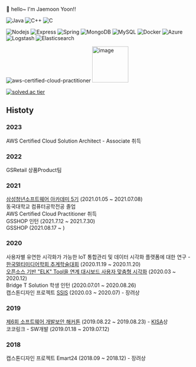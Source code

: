 👋 hello~ I'm Jaemoon Yoon!!

<p>
  <p>
    <img alt="Java" src="https://img.shields.io/badge/-Java-007396?style=flat-square&logo=java&logoColor=white" />
    <img alt="C++" src="https://img.shields.io/badge/-C++-00599C?style=flat-square&logo=c%2B%2B&&logoColor=white" />
    <img alt="C" src="https://img.shields.io/badge/-C-A8B9CC?style=flat-square&logo=c&logoColor=white" />
  </p>
  <p>
    <img alt="Nodejs" src="https://img.shields.io/badge/-Nodejs-43853d?style=flat-square&logo=Node.js&logoColor=white" />
    <img alt="Express" src="https://img.shields.io/badge/-Express-232F3E?style=flat-square&logo=Express&logoColor=white" />
    <img alt="Spring" src="https://img.shields.io/badge/-Spring-6DB33F?style=flat-square&logo=Spring&logoColor=white" />
    <img alt="MongoDB" src="https://img.shields.io/badge/-MongoDB-13aa52?style=flat-square&logo=mongodb&logoColor=white" />
    <img alt="MySQL"  src="https://img.shields.io/badge/-MySQL-F29111?style=flat-square&logo=MySQL&logoColor=white"/>
    <img alt="Docker" src="https://img.shields.io/badge/-Docker-46a2f1?style=flat-square&logo=docker&logoColor=white" />
    <img alt="Azure" src="https://img.shields.io/badge/-Azure-0089D6?style=flat-square&logo=microsoft-azure&logoColor=white" />
    <img alt="Logstash"  src="https://img.shields.io/badge/-Logstash-005571?style=flat-square&logo=logstash&logoColor=white"/>
    <img alt="Elasticsearch" src="https://img.shields.io/badge/-Elasticsearch-005571?style=flat-square&logo=elasticsearch&logoColor=white" />
  </p>
</p>

![aws-certified-cloud-practitioner](https://user-images.githubusercontent.com/37682970/112002389-2db82c80-8b63-11eb-80f4-b6e8bdde8ca1.png)
<img width="98" alt="image" src="https://user-images.githubusercontent.com/37682970/230894840-d269321b-7a5e-4e7d-b520-94872106d117.png">

[![solved.ac tier](http://mazassumnida.wtf/api/generate_badge?boj=dss1111)](https://solved.ac/dss1111)

## Histoty
### 2023
AWS Certified Cloud Solution Architect - Associate 취득  
### 2022
GSRetail 상품Product팀
### 2021   
[삼성청년소프트웨어 아카데미 5기][SSAFY] (2021.01.05 ~ 2021.07.08)  
동국대학교 컴퓨터공학전공 졸업  
AWS Certified Cloud Practitioner 취득   
GSSHOP 인턴 (2021.7.12 ~ 2021.7.30)  
GSSHOP (2021.08.17 ~ )
### 2020  
사용자별 유연한 시각화가 가능한 IoT 통합관리 및 데이터 시각화 플랫폼에 대한 연구 - [한국멀티미디어학회 추계학술대회][kmms] (2020.11.19 ~ 2020.11.20)   
[오픈소스 기반 "ELK" Tool을 연계 대시보드 사용자 맞춤형 시각화][project1] (2020.03 ~ 2020.12)   
Bridge T Solution 학생 인턴  (2020.07.01 ~ 2020.08.26)  
캡스톤디자인 프로젝트 [SSIS] (2020.03 ~ 2020.07) - 장려상   
### 2019  
[제6회 소프트웨어 개발보안 해커톤][Hack] (2019.08.22 ~ 2019.08.23) - [KISA]상  
코코링크 - SW개발 (2019.01.18 ~ 2019.07.12)  
### 2018  
캡스톤디자인 프로젝트 Emart24 (2018.09 ~ 2018.12) - 장려상  


[SSAFY]: <https://www.ssafy.com/ksp/jsp/swp/swpMain.jsp>
[kmms]: <http://multi02.thesome.com/>
[project1]: <https://github.com/CSID-DGU/2020-1-CECD3-KingBaDa-2>
[Hack]:<http://www.swsecurecoding.kr>
[SSIS]:<http://www.ssis.or.kr/index.do>
[KISA]:<https://www.kisa.or.kr/main.jsp>

